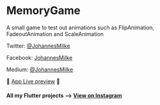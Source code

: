 # MemoryGame

A small game to test out animations such as FlipAnimation, FadeoutAnimation and ScaleAnimation

Twitter: [@JohannesMilke](https://twitter.com/JohannesMilke "Twitter Johannes Milke")

Facebook: [JohannesMilke](https://www.facebook.com/milkejohannes "Facebook Johannes Milke")

Medium: [@JohannesMilke](https://medium.com/@johannesmilke  "Flutter Articles of Johannes Milke")

:dizzy: [App Live preview](https://www.instagram.com/p/BwMrhvwgmBP/ "Live preview on Instagram") :dizzy:

#### All my Flutter projects --> [View on Instagram](https://www.instagram.com/johannesmilke/ "My Flutter projects")
